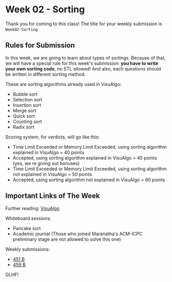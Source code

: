 # Week 02 - Sorting

Thank you for coming to this class! The title for your weekly submission is `Week02-Sorting`.

## Rules for Submission

In this week, we are going to learn about types of sortings. Because of that, we will have a special rule for this week's submission: **you have to write your own sorting code**, no STL allowed! And also, each questions should be written in different sorting method.

These are sorting algorithms already used in VisuAlgo:
- Bubble sort
- Selection sort
- Insertion sort
- Merge sort
- Quick sort
- Counting sort
- Radix sort

Scoring system, for verdicts, will go like this:
- Time Limit Exceeded or Memory Limit Exceeded, using sorting algorithm explained in VisuAlgo = 40 points
- Accepted, using sorting algorithm explained in VisuAlgo = 45 points (yes, we
re giving out bonuses)
- Time Limit Exceeded or Memory Limit Exceeded, using sorting algorithm not explained in VisuAlgo = 50 points
- Accepted, using sorting algorithm not explained in VisuAlgo = 60 points

## Important Links of The Week

Further reading: [VisuAlgo](https://visualgo.net/en/sorting)

Whiteboard sessions:
- Pancake sort
- Academic journal (Those who joined Maranatha's ACM-ICPC preliminary stage are not allowed to solve this one)

Weekly submissions:
- [451 B](http://codeforces.com/problemset/problem/451/B)
- [459 B](http://codeforces.com/problemset/problem/459/B)

GLHF!
